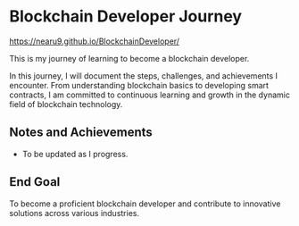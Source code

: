 # Blockchain Developer Journey

https://nearu9.github.io/BlockchainDeveloper/

This is my journey of learning to become a blockchain developer.

In this journey, I will document the steps, challenges, and achievements I encounter. From understanding blockchain basics to developing smart contracts, I am committed to continuous learning and growth in the dynamic field of blockchain technology.

## Notes and Achievements
- To be updated as I progress.

## End Goal
To become a proficient blockchain developer and contribute to innovative solutions across various industries.
